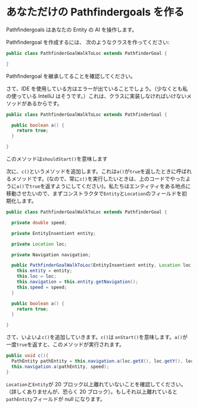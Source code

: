 # あなただけの Pathfindergoals​ を作る

Pathfindergoals はあなたの Entity の AI を操作します。

Pathfindergoal を作成するには、 次のようなクラスを作ってください:​

```java
public class PathfinderGoalWalkToLoc extends PathfinderGoal {

}
```

Pathfindergoal を継承してることを確認してください。

さて、IDE を使用している方はエラーが出ていることでしょう。（少なくとも私の使っている IntelliJ はそうです。）これは、クラスに実装しなければいけないメソッドがあるからです。

```java
public class PathfinderGoalWalkToLoc extends PathfinderGoal {

  public boolean a() {
    return true;
  }

}
```

このメソッドは`shouldStart()`を意味します

次に、`c()`というメソッドを追加します。これは`a()`が`true`を返したときに呼ばれるメソッドです。(なので、常に`c()`を実行したいときは、上のコードでやったように`a()`で`true`を返すようにしてください)。私たちはエンティティをある地点に移動させたいので、まずコンストラクタで`Entity`と`Location`のフィールドを初期化します。

```java
public class PathfinderGoalWalkToLoc extends PathfinderGoal {

  private double speed;

  private EntityInsentient entity;

  private Location loc;

  private Navigation navigation;

  public PathfinderGoalWalkToLoc(EntityInsentient entity, Location loc, double speed) {
    this.entity = entity;
    this.loc = loc;
    this.navigation = this.entity.getNavigation();
    this.speed = speed;
  }

  public boolean a() {
    return true;
  }

}
```

さて、いよいよ`c()`を追加していきます。`c()`は `onStart()`を意味します。`a()`が一度`true`を返すと、このメソッドが実行されます。

```java
public void c(){
  PathEntity pathEntity = this.navigation.a(loc.getX(), loc.getY(), loc.getZ());
  this.navigation.a(pathEntity, speed);
}

```

`Location`と`Entity`が 20 ブロック以上離れていないことを確認してください。（詳しくありませんが、恐らく 20 ブロック）。もしそれ以上離れていると`pathEntity`フィールドが null になります。

